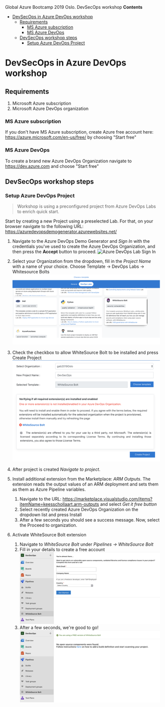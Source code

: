 Global Azure Bootcamp 2019 Oslo. DevSecOps workshop
**Contents**
<!-- TOC -->

- [DevSecOps in Azure DevOps workshop](#devsecops-in-azure-devops-workshop)
  - [Requirements](#requirements)
    - [MS Azure subscription](#ms-azure-subscription)
    - [MS Azure DevOps](#ms-azure-devops)
  - [DevSecOps workshop steps](#devsecops-workshop-steps)
    - [Setup Azure DevOps Project](#setup-azure-devops-project)

<!-- /TOC -->
# DevSecOps in Azure DevOps workshop
## Requirements
1. Microsoft Azure subscription 
2. Microsoft Azure DevOps organization
### MS Azure subscription 
If you don't have MS Azure subscription, create Azure free account here: <https://azure.microsoft.com/en-us/free/> by choosing "Start free"
### MS Azure DevOps
To create a brand new Azure DevOps Organization navigate to <https://dev.azure.com> and choose "Start free"
## DevSecOps workshop steps
### Setup Azure DevOps Project
>Workshop is using a preconfigured project from Azure DevOps Labs to enrich quick start.

Start by creating a new Project using a preselected Lab. For that, on your browser navigate to the following URL:  <https://azuredevopsdemogenerator.azurewebsites.net/>

1. Navigate to the Azure DevOps Demo Generator and *Sign In* with the credentials you've used to create the Azure DevOps Organization, and then press the **Accept** button to proceed.
![Azure DevOps Lab Sign In](img/AzureDevOpsLab-SignIn.png)

2. Select your Organization from the dropdown, fill in the *Project Name* with a name of your choice. Choose Template -> DevOps Labs -> Whitesource Bolts
![Azure DevOps Lab Template](img/AzureDevOpsLab-Template.png)

3. Check the checkbox to allow WhiteSource Bolt to be installed and press Create Project
![Azure DevOps Lab WhiteSource Extension](img/AzureDevOpsLab-WhiteSourceExtension.png)

4. After project is created *Navigate to project*.

5. Install additional extension from the Marketplace: *ARM Outputs*. The extension reads the output values of an ARM deployment and sets them as them as Azure Pipeline variables.
   1. Navigate to the URL: <https://marketplace.visualstudio.com/items?itemName=keesschollaart.arm-outputs> and select *Get it free button*
   2. Select recently created Azure DevOps Organization on the dropdown list and press Install
   3. After a few seconds you should see a success message. Now, select the Proceed to organization.
6. Activate WhiteSource Bolt extension
   1. Navigate to *WhiteSource Bolt* under *Pipelines -> WhiteSource Bolt*
   2. Fill in your details to create a free account
   ![WhiteSource Bolt activation](img/WhiteSourceBoltActivation.png)
   3. After a few seconds, we're good to go!
   ![WhiteSource Bolt activation done](img/WhiteSourceBoltDone.png)